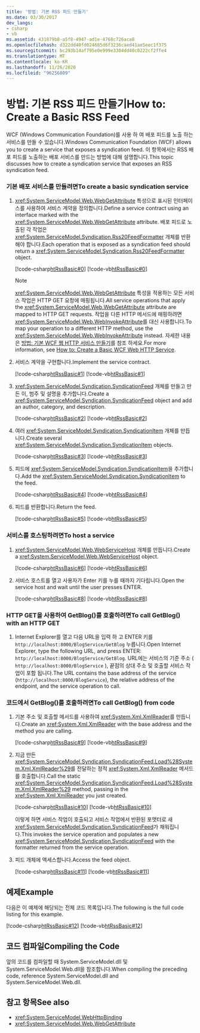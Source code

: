 ```yaml
---
title: '방법: 기본 RSS 피드 만들기'
ms.date: 03/30/2017
dev_langs:
- csharp
- vb
ms.assetid: 431879b8-a5f8-4947-ad1e-4768c726aca8
ms.openlocfilehash: d322dd40fd024685d6f3236caed41ae5eec1f375
ms.sourcegitcommit: bc293b14af795e0e999e3304dd40c0222cf2ffe4
ms.translationtype: MT
ms.contentlocale: ko-KR
ms.lasthandoff: 11/26/2020
ms.locfileid: "96256809"
---
```

# <a name="how-to-create-a-basic-rss-feed"></a><span data-ttu-id="13a49-102">방법: 기본 RSS 피드 만들기</span><span class="sxs-lookup"><span data-stu-id="13a49-102">How to: Create a Basic RSS Feed</span></span>

<span data-ttu-id="13a49-103">WCF (Windows Communication Foundation)를 사용 하 여 배포 피드를 노출 하는 서비스를 만들 수 있습니다.</span><span class="sxs-lookup"><span data-stu-id="13a49-103">Windows Communication Foundation (WCF) allows you to create a service that exposes a syndication feed.</span></span> <span data-ttu-id="13a49-104">이 항목에서는 RSS 배포 피드를 노출하는 배포 서비스를 만드는 방법에 대해 설명합니다.</span><span class="sxs-lookup"><span data-stu-id="13a49-104">This topic discusses how to create a syndication service that exposes an RSS syndication feed.</span></span>  
  
### <a name="to-create-a-basic-syndication-service"></a><span data-ttu-id="13a49-105">기본 배포 서비스를 만들려면</span><span class="sxs-lookup"><span data-stu-id="13a49-105">To create a basic syndication service</span></span>  
  
1. <span data-ttu-id="13a49-106"><xref:System.ServiceModel.Web.WebGetAttribute> 특성으로 표시된 인터페이스를 사용하여 서비스 계약을 정의합니다.</span><span class="sxs-lookup"><span data-stu-id="13a49-106">Define a service contract using an interface marked with the <xref:System.ServiceModel.Web.WebGetAttribute> attribute.</span></span> <span data-ttu-id="13a49-107">배포 피드로 노출된 각 작업은 <xref:System.ServiceModel.Syndication.Rss20FeedFormatter> 개체를 반환해야 합니다.</span><span class="sxs-lookup"><span data-stu-id="13a49-107">Each operation that is exposed as a syndication feed should return a <xref:System.ServiceModel.Syndication.Rss20FeedFormatter> object.</span></span>  
  
     [!code-csharp[htRssBasic#0](../../../../samples/snippets/csharp/VS_Snippets_CFX/htrssbasic/cs/program.cs#0)]
     [!code-vb[htRssBasic#0](../../../../samples/snippets/visualbasic/VS_Snippets_CFX/htrssbasic/vb/program.vb#0)]  
  
    > [!NOTE]
    > <span data-ttu-id="13a49-108"><xref:System.ServiceModel.Web.WebGetAttribute> 특성을 적용하는 모든 서비스 작업은 HTTP GET 요청에 매핑됩니다.</span><span class="sxs-lookup"><span data-stu-id="13a49-108">All service operations that apply the <xref:System.ServiceModel.Web.WebGetAttribute> attribute are mapped to HTTP GET requests.</span></span> <span data-ttu-id="13a49-109">작업을 다른 HTTP 메서드에 매핑하려면 <xref:System.ServiceModel.Web.WebInvokeAttribute>를 대신 사용합니다.</span><span class="sxs-lookup"><span data-stu-id="13a49-109">To map your operation to a different HTTP method, use the <xref:System.ServiceModel.Web.WebInvokeAttribute> instead.</span></span> <span data-ttu-id="13a49-110">자세한 내용은 [방법: 기본 WCF 웹 HTTP 서비스 만들기](how-to-create-a-basic-wcf-web-http-service.md)를 참조 하세요.</span><span class="sxs-lookup"><span data-stu-id="13a49-110">For more information, see [How to: Create a Basic WCF Web HTTP Service](how-to-create-a-basic-wcf-web-http-service.md).</span></span>  
  
2. <span data-ttu-id="13a49-111">서비스 계약을 구현합니다.</span><span class="sxs-lookup"><span data-stu-id="13a49-111">Implement the service contract.</span></span>  
  
     [!code-csharp[htRssBasic#1](../../../../samples/snippets/csharp/VS_Snippets_CFX/htrssbasic/cs/program.cs#1)]
     [!code-vb[htRssBasic#1](../../../../samples/snippets/visualbasic/VS_Snippets_CFX/htrssbasic/vb/program.vb#1)]  
  
3. <span data-ttu-id="13a49-112"><xref:System.ServiceModel.Syndication.SyndicationFeed> 개체를 만들고 만든 이, 범주 및 설명을 추가합니다.</span><span class="sxs-lookup"><span data-stu-id="13a49-112">Create a <xref:System.ServiceModel.Syndication.SyndicationFeed> object and add an author, category, and description.</span></span>  
  
     [!code-csharp[htRssBasic#2](../../../../samples/snippets/csharp/VS_Snippets_CFX/htrssbasic/cs/program.cs#2)]
     [!code-vb[htRssBasic#2](../../../../samples/snippets/visualbasic/VS_Snippets_CFX/htrssbasic/vb/program.vb#2)]  
  
4. <span data-ttu-id="13a49-113">여러 <xref:System.ServiceModel.Syndication.SyndicationItem> 개체를 만듭니다.</span><span class="sxs-lookup"><span data-stu-id="13a49-113">Create several <xref:System.ServiceModel.Syndication.SyndicationItem> objects.</span></span>  
  
     [!code-csharp[htRssBasic#3](../../../../samples/snippets/csharp/VS_Snippets_CFX/htrssbasic/cs/program.cs#3)]
     [!code-vb[htRssBasic#3](../../../../samples/snippets/visualbasic/VS_Snippets_CFX/htrssbasic/vb/program.vb#3)]  
  
5. <span data-ttu-id="13a49-114">피드에 <xref:System.ServiceModel.Syndication.SyndicationItem>을 추가합니다.</span><span class="sxs-lookup"><span data-stu-id="13a49-114">Add the <xref:System.ServiceModel.Syndication.SyndicationItem> to the feed.</span></span>  
  
     [!code-csharp[htRssBasic#4](../../../../samples/snippets/csharp/VS_Snippets_CFX/htrssbasic/cs/program.cs#4)]
     [!code-vb[htRssBasic#4](../../../../samples/snippets/visualbasic/VS_Snippets_CFX/htrssbasic/vb/program.vb#4)]  
  
6. <span data-ttu-id="13a49-115">피드를 반환합니다.</span><span class="sxs-lookup"><span data-stu-id="13a49-115">Return the feed.</span></span>  
  
     [!code-csharp[htRssBasic#5](../../../../samples/snippets/csharp/VS_Snippets_CFX/htrssbasic/cs/program.cs#5)]
     [!code-vb[htRssBasic#5](../../../../samples/snippets/visualbasic/VS_Snippets_CFX/htrssbasic/vb/program.vb#5)]  
  
### <a name="to-host-a-service"></a><span data-ttu-id="13a49-116">서비스를 호스팅하려면</span><span class="sxs-lookup"><span data-stu-id="13a49-116">To host a service</span></span>  
  
1. <span data-ttu-id="13a49-117"><xref:System.ServiceModel.Web.WebServiceHost> 개체를 만듭니다.</span><span class="sxs-lookup"><span data-stu-id="13a49-117">Create a <xref:System.ServiceModel.Web.WebServiceHost> object.</span></span>  
  
     [!code-csharp[htRssBasic#6](../../../../samples/snippets/csharp/VS_Snippets_CFX/htrssbasic/cs/program.cs#6)]
     [!code-vb[htRssBasic#6](../../../../samples/snippets/visualbasic/VS_Snippets_CFX/htrssbasic/vb/program.vb#6)]  
  
2. <span data-ttu-id="13a49-118">서비스 호스트를 열고 사용자가 Enter 키를 누를 때까지 기다립니다.</span><span class="sxs-lookup"><span data-stu-id="13a49-118">Open the service host and wait until the user presses ENTER.</span></span>  
  
     [!code-csharp[htRssBasic#8](../../../../samples/snippets/csharp/VS_Snippets_CFX/htrssbasic/cs/program.cs#8)]
     [!code-vb[htRssBasic#8](../../../../samples/snippets/visualbasic/VS_Snippets_CFX/htrssbasic/vb/program.vb#8)]  
  
### <a name="to-call-getblog-with-an-http-get"></a><span data-ttu-id="13a49-119">HTTP GET을 사용하여 GetBlog()를 호출하려면</span><span class="sxs-lookup"><span data-stu-id="13a49-119">To call GetBlog() with an HTTP GET</span></span>  
  
1. <span data-ttu-id="13a49-120">Internet Explorer를 열고 다음 URL을 입력 하 고 ENTER 키를 `http://localhost:8000/BlogService/GetBlog` 누릅니다.</span><span class="sxs-lookup"><span data-stu-id="13a49-120">Open Internet Explorer, type the following URL, and press ENTER: `http://localhost:8000/BlogService/GetBlog`.</span></span> <span data-ttu-id="13a49-121">URL에는 서비스의 기준 주소 ( `http://localhost:8000/BlogService` ), 끝점의 상대 주소 및 호출할 서비스 작업이 포함 됩니다.</span><span class="sxs-lookup"><span data-stu-id="13a49-121">The URL contains the base address of the service (`http://localhost:8000/BlogService`), the relative address of the endpoint, and the service operation to call.</span></span>  
  
### <a name="to-call-getblog-from-code"></a><span data-ttu-id="13a49-122">코드에서 GetBlog()를 호출하려면</span><span class="sxs-lookup"><span data-stu-id="13a49-122">To call GetBlog() from code</span></span>  
  
1. <span data-ttu-id="13a49-123">기본 주소 및 호출할 메서드를 사용하여 <xref:System.Xml.XmlReader>를 만듭니다.</span><span class="sxs-lookup"><span data-stu-id="13a49-123">Create an <xref:System.Xml.XmlReader> with the base address and the method you are calling.</span></span>  
  
     [!code-csharp[htRssBasic#9](../../../../samples/snippets/csharp/VS_Snippets_CFX/htrssbasic/cs/snippets.cs#9)]
     [!code-vb[htRssBasic#9](../../../../samples/snippets/visualbasic/VS_Snippets_CFX/htrssbasic/vb/snippets.vb#9)]  
  
2. <span data-ttu-id="13a49-124">지금 만든 <xref:System.ServiceModel.Syndication.SyndicationFeed.Load%28System.Xml.XmlReader%29>를 전달하는 정적 <xref:System.Xml.XmlReader> 메서드를 호출합니다.</span><span class="sxs-lookup"><span data-stu-id="13a49-124">Call the static <xref:System.ServiceModel.Syndication.SyndicationFeed.Load%28System.Xml.XmlReader%29> method, passing in the <xref:System.Xml.XmlReader> you just created.</span></span>  
  
     [!code-csharp[htRssBasic#10](../../../../samples/snippets/csharp/VS_Snippets_CFX/htrssbasic/cs/snippets.cs#10)]
     [!code-vb[htRssBasic#10](../../../../samples/snippets/visualbasic/VS_Snippets_CFX/htrssbasic/vb/snippets.vb#10)]  
  
     <span data-ttu-id="13a49-125">이렇게 하면 서비스 작업이 호출되고 서비스 작업에서 반환된 포맷터로 새 <xref:System.ServiceModel.Syndication.SyndicationFeed>가 채워집니다.</span><span class="sxs-lookup"><span data-stu-id="13a49-125">This invokes the service operation and populates a new <xref:System.ServiceModel.Syndication.SyndicationFeed> with the formatter returned from the service operation.</span></span>  
  
3. <span data-ttu-id="13a49-126">피드 개체에 액세스합니다.</span><span class="sxs-lookup"><span data-stu-id="13a49-126">Access the feed object.</span></span>  
  
     [!code-csharp[htRssBasic#11](../../../../samples/snippets/csharp/VS_Snippets_CFX/htrssbasic/cs/snippets.cs#11)]
     [!code-vb[htRssBasic#11](../../../../samples/snippets/visualbasic/VS_Snippets_CFX/htrssbasic/vb/snippets.vb#11)]  
  
## <a name="example"></a><span data-ttu-id="13a49-127">예제</span><span class="sxs-lookup"><span data-stu-id="13a49-127">Example</span></span>  

 <span data-ttu-id="13a49-128">다음은 이 예제에 해당되는 전체 코드 목록입니다.</span><span class="sxs-lookup"><span data-stu-id="13a49-128">The following is the full code listing for this example.</span></span>  
  
 [!code-csharp[htRssBasic#12](../../../../samples/snippets/csharp/VS_Snippets_CFX/htrssbasic/cs/program.cs#12)]
 [!code-vb[htRssBasic#12](../../../../samples/snippets/visualbasic/VS_Snippets_CFX/htrssbasic/vb/program.vb#12)]  
  
## <a name="compiling-the-code"></a><span data-ttu-id="13a49-129">코드 컴파일</span><span class="sxs-lookup"><span data-stu-id="13a49-129">Compiling the Code</span></span>  

 <span data-ttu-id="13a49-130">앞의 코드를 컴파일할 때 System.ServiceModel.dll 및 System.ServiceModel.Web.dll을 참조합니다.</span><span class="sxs-lookup"><span data-stu-id="13a49-130">When compiling the preceding code, reference System.ServiceModel.dll and System.ServiceModel.Web.dll.</span></span>  
  
## <a name="see-also"></a><span data-ttu-id="13a49-131">참고 항목</span><span class="sxs-lookup"><span data-stu-id="13a49-131">See also</span></span>

- <xref:System.ServiceModel.WebHttpBinding>
- <xref:System.ServiceModel.Web.WebGetAttribute>
